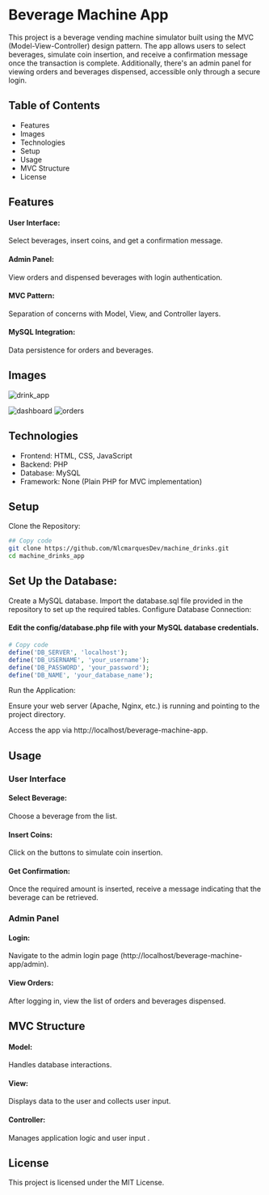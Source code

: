# Beverage Machine App

This project is a beverage vending machine simulator built using the MVC (Model-View-Controller) design pattern. The app allows users to select beverages, simulate coin insertion, and receive a confirmation message once the transaction is complete. Additionally, there's an admin panel for viewing orders and beverages dispensed, accessible only through a secure login.

## Table of Contents

- Features
- Images
- Technologies
- Setup
- Usage
- MVC Structure
- License

## Features

#### User Interface:

Select beverages, insert coins, and get a confirmation message.

#### Admin Panel:

View orders and dispensed beverages with login authentication.

#### MVC Pattern:

Separation of concerns with Model, View, and Controller layers.

#### MySQL Integration:

Data persistence for orders and beverages.

## Images

![drink_app](https://github.com/NlcmarquesDev/machine_drinks/assets/111293493/fc136b00-89c8-4e6f-8fbc-2926bd370625)

![dashboard](https://github.com/NlcmarquesDev/machine_drinks/assets/111293493/73acae36-1090-41ab-9ff9-3f2fbf3cb551)
![orders](https://github.com/NlcmarquesDev/machine_drinks/assets/111293493/9d7e2085-b194-46bf-878b-c9fe22b4696f)

## Technologies

- Frontend: HTML, CSS, JavaScript
- Backend: PHP
- Database: MySQL
- Framework: None (Plain PHP for MVC implementation)

## Setup

Clone the Repository:

```bash
## Copy code
git clone https://github.com/NlcmarquesDev/machine_drinks.git
cd machine_drinks_app
```

## Set Up the Database:

Create a MySQL database.
Import the database.sql file provided in the repository to set up the required tables.
Configure Database Connection:

#### Edit the config/database.php file with your MySQL database credentials.

```php
# Copy code
define('DB_SERVER', 'localhost');
define('DB_USERNAME', 'your_username');
define('DB_PASSWORD', 'your_password');
define('DB_NAME', 'your_database_name');
```

Run the Application:

Ensure your web server (Apache, Nginx, etc.) is running and pointing to the project directory.

Access the app via http://localhost/beverage-machine-app.

## Usage

### User Interface

#### Select Beverage:

Choose a beverage from the list.

#### Insert Coins:

Click on the buttons to simulate coin insertion.

#### Get Confirmation:

Once the required amount is inserted, receive a message indicating that the beverage can be retrieved.

### Admin Panel

#### Login:

Navigate to the admin login page (http://localhost/beverage-machine-app/admin).

#### View Orders:

After logging in, view the list of orders and beverages dispensed.

## MVC Structure

#### Model:

Handles database interactions.

#### View:

Displays data to the user and collects user input.

#### Controller:

Manages application logic and user input .

## License

This project is licensed under the MIT License.
